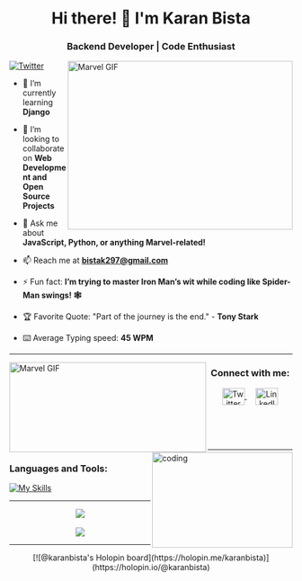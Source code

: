 
<h1 align="center">Hi there! 👋 I'm Karan Bista</h1>
<h3 align="center">Backend Developer | Code Enthusiast</h3>

<img alt="Marvel GIF" align="right" width="400" height="300" src="https://i.giphy.com/media/v1.Y2lkPTc5MGI3NjExeHoxa2tiMGh6cG04YjUxYXc0MGg5eDRmMWcwenJ4anE1YW1tdDlrNyZlcD12MV9pbnRlcm5hbF9naWZfYnlfaWQmY3Q9Zw/MUlmRFnTQxwJ2/giphy.gif">

<p align="left">
  <a href="https://x.com/KaranBista47908?t=G1Smnmd7gAb_4vPBRYeR_Q&s=09">
    <img src="https://img.shields.io/twitter/url?style=social&label=Follow%20%40KaranBista47908&url=https%3A%2F%2Ftwitter.com%2FKaranBista47908" alt="Twitter">
  </a>
</p>

- 🌱 I’m currently learning **Django**

- 👯 I’m looking to collaborate on **Web Development and Open Source Projects**

- 💬 Ask me about **JavaScript, Python, or anything Marvel-related!**

- 📫 Reach me at **bistak297@gmail.com**

- ⚡ Fun fact: **I’m trying to master Iron Man’s wit while coding like Spider-Man swings! 🕸️**

- 🏆 Favorite Quote: "Part of the journey is the end." - **Tony Stark**

- ⌨️ Average Typing speed: **45 WPM**

<hr />
<img alt="Marvel GIF" width="350" height="160" align="left" src="https://i.giphy.com/media/v1.Y2lkPTc5MGI3NjExbzZodWJnbGVobGVrbjNqaGVsYmV4ZDV4MnZsM3B1NjRqdGl4NHlwdCZlcD12MV9pbnRlcm5hbF9naWZfYnlfaWQmY3Q9Zw/N1DlKzpUcCy1xMVO5D/giphy.gif">

<div align="center">
<h3>Connect with me:</h3>
<p>
<a href="https://x.com/KaranBista47908" target="_blank">
  <img align="center" src="https://raw.githubusercontent.com/rahuldkjain/github-profile-readme-generator/master/src/images/icons/Social/twitter.svg" alt="Twitter" height="30" width="40" />
</a>&nbsp;&nbsp;&nbsp;
<a href="https://www.linkedin.com/in/karan-bista-6200242a1?utm_source=share&utm_campaign=share_via&utm_content=profile&utm_medium=android_app" target="_blank">
  <img align="center" src="https://raw.githubusercontent.com/rahuldkjain/github-profile-readme-generator/master/src/images/icons/Social/linked-in-alt.svg" alt="LinkedIn" height="30" width="40" />
</a>
</p>
</div>

<br /><br />
<img alt="coding" align="right" width="250" height="170" src="https://i.giphy.com/media/v1.Y2lkPTc5MGI3NjExYWtsd3B6cmVjdm5udnFrNGc1cXhoNG9uZnBqdDB1MzE2NG02MjVvNiZlcD12MV9pbnRlcm5hbF9naWZfYnlfaWQmY3Q9Zw/78XCFBGOlS6keY1Bil/giphy.gif" />
<br />
<hr />

<h3 align="left">Languages and Tools:</h3>


[![My Skills](https://skillicons.dev/icons?i=html,css,js,react,nodejs,python,django,mongodb,mysql,git,github&perline=6)](https://skillicons.dev)

<hr />

<div align="center">
<a href="https://github.com/karanDevX11">
  <img align="center" src="https://github-readme-stats.vercel.app/api?username=karanDevX11&theme=tokyonight" />
</a>
<br /><br />
<a href="https://github.com/karanDevX11">
  <img align="center" src="https://github-readme-streak-stats.herokuapp.com/?user=karanDevX11&theme=tokyonight" />
</a>
</div>

<hr />

<div align="center">
[![@karanbista's Holopin board](https://holopin.me/karanbista)](https://holopin.io/@karanbista)
</div>

